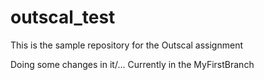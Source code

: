 # outscal_test
This is the sample repository for the Outscal assignment

Doing some changes in it/...
Currently in the MyFirstBranch
